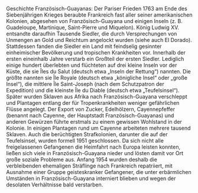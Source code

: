 Geschichte Französisch-Guayanas: Der Pariser Frieden 1763 am Ende des Siebenjährigen Krieges beraubte Frankreich fast aller seiner amerikanischen Kolonien, abgesehen von Französisch-Guayana und einigen Inseln (z. B. Guadeloupe, Martinique, Saint-Pierre und Miquelon). König Ludwig XV. entsandte daraufhin Tausende Siedler, die durch Versprechungen von Unmengen an Gold und Reichtum angelockt wurden (siehe auch El Dorado). Stattdessen fanden die Siedler ein Land mit feindselig gesinnter einheimischer Bevölkerung und tropischen Krankheiten vor. Innerhalb der ersten eineinhalb Jahre verstarb ein Großteil der ersten Siedler. Lediglich einige hundert überlebten und flüchteten auf drei kleine Inseln vor der Küste, die sie Îles du Salut (deutsch etwa „Inseln der Rettung“) nannten. Die größte nannten sie Île Royale (deutsch etwa „königliche Insel“ oder „große Insel“), die mittlere Île Saint-Joseph (nach dem Schutzpatron der Expedition) und die kleinste Île du Diable (deutsch etwa „Teufelsinsel“). Später wurden Sklaven aus Afrika nach Französisch-Guayana verschleppt und Plantagen entlang der für Tropenkrankheiten weniger gefährlichen Flüsse angelegt. Der Export von Zucker, Edelhölzern, Cayennepfeffer (benannt nach Cayenne, der Hauptstadt Französisch-Guayanas) und anderen Gewürzen führte erstmals zu einem gewissen Wohlstand in der Kolonie. In einigen Plantagen rund um Cayenne arbeiteten mehrere tausend Sklaven. Auch die berüchtigten Strafkolonien, darunter die auf der Teufelsinsel, wurden formell 1951 geschlossen. Da sich nicht alle freigelassenen Gefangenen die Heimfahrt nach Europa leisten konnten, ließen sich viele in Französisch-Guayana nieder und lösten damit vor Ort große soziale Probleme aus. Anfang 1954 wurden deshalb die verbleibenden ehemaligen Sträflinge nach Frankreich repatriiert, mit Ausnahme einer Gruppe geisteskranker Gefangener, die unter erbärmlichen Umständen in Französisch-Guayana interniert blieben und wegen der desolaten Verhältnisse bald verstarben.
